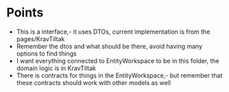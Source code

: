 # Points 
- This is a interface,- it uses DTOs, current implementation is from the pages/KravTiltak
- Remember the dtos and what should be there, avoid having many options to find things
- I want everything connected to EntityWorkspace to be in this folder, the domain logic is in KravTiltak
- There is contracts for things in the EntityWorkspace,- but remember that these contracts should work with other models as well